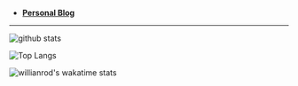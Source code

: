 
* [**Personal Blog**](https://01miaom.github.io/xiaomiao.github.io/)

----

![github stats](https://github-readme-stats.vercel.app/api?username=01miaom&theme=nightowl&show_icons=true)

![Top Langs](https://github-readme-stats.vercel.app/api/top-langs/?username=01miaom&layout=compact&theme=nightowl)

![willianrod's wakatime stats](https://github-readme-stats.vercel.app/api/wakatime?username=01miaom&theme=nightowl)
<!--
**01miaom/01miaom** is a ✨ _special_ ✨ repository because its `README.md` (this file) appears on your GitHub profile.

Here are some ideas to get you started:

- 🔭 I’m currently working on ...
- 🌱 I’m currently learning ...
- 👯 I’m looking to collaborate on ...
- 🤔 I’m looking for help with ...
- 💬 Ask me about ...
- 📫 How to reach me: ...
- 😄 Pronouns: ...
- ⚡ Fun fact: ...
-->
